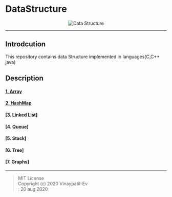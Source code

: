 # DataStructure
<p align="center">
<img src="https://github.com/Vinaypatil-Ev/vinEv_DataStructure/blob/master/Documents/img/data_strucuture1.png" alt="Data Structure">
</p>

----------------------------------------------------------------------------------
## Introdcution
This repository contains data Structure implemented in languages(C,C++ java)</br>

## Description
#### [1. Array](https://github.com/Vinaypatil-Ev/vinEv_DataStructure/tree/master/Array#array)
#### [2. HashMap](HashMap)
#### [3. Linked List]
#### [4. Queue]
#### [5. Stack]
#### [6. Tree]
#### [7. Graphs]



------------------------------------------------------------------------------------
> MIT License</br>Copyright (c) 2020 Vinaypatil-Ev</br>: 20 aug 2020